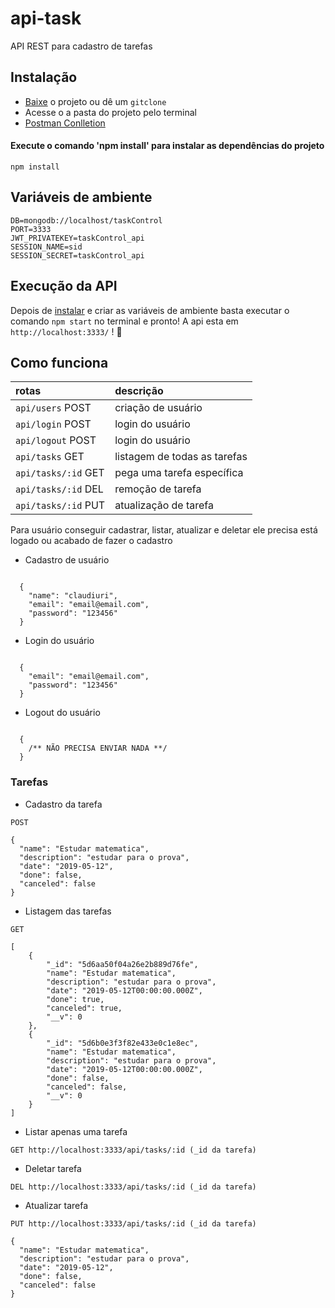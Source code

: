# api-task
API REST para cadastro de tarefas

## Instalação
* [Baixe](https://github.com/claudiuri/cubos/archive/master.zip) o projeto ou dê um `gitclone`
* Acesse o a pasta do projeto pelo terminal
* [Postman Conlletion](https://www.getpostman.com/collections/f82cae0b0e650121d7ff)
#### Execute o comando 'npm install' para instalar as dependências do projeto
```
npm install
```

## Variáveis de ambiente
```
DB=mongodb://localhost/taskControl
PORT=3333
JWT_PRIVATEKEY=taskControl_api
SESSION_NAME=sid
SESSION_SECRET=taskControl_api
```

## Execução da API 
Depois de [instalar](#instalação) e criar as variáveis de ambiente basta executar o comando `npm start` no terminal e pronto! A api esta em `http://localhost:3333/` ! :rocket:

## Como funciona
| rotas                    | descrição                 |
|:-----------------------------|:----------------------------|
| `api/users`    POST                  | criação de usuário |
| `api/login`    POST                  | login do usuário |
| `api/logout`    POST                  | login do usuário |
| `api/tasks`    GET                  | listagem de todas as tarefas |
| `api/tasks/:id`    GET                  | pega uma tarefa específica |
| `api/tasks/:id`    DEL                  | remoção de tarefa |
| `api/tasks/:id`    PUT                  | atualização de tarefa |

Para usuário conseguir cadastrar, listar, atualizar e deletar ele precisa está logado ou acabado de fazer o cadastro

* Cadastro de usuário

```

  {
	"name": "claudiuri",
	"email": "email@email.com",
	"password": "123456"
  }

```

* Login do usuário

```

  {
	"email": "email@email.com",
	"password": "123456"
  }

```

* Logout do usuário

```

  {
	/** NÃO PRECISA ENVIAR NADA **/
  }

```

### Tarefas

* Cadastro da tarefa 

```
POST

{
  "name": "Estudar matematica",
  "description": "estudar para o prova",
  "date": "2019-05-12",
  "done": false,
  "canceled": false
}

```

* Listagem das tarefas
  

```
GET

[
    {
        "_id": "5d6aa50f04a26e2b889d76fe",
        "name": "Estudar matematica",
        "description": "estudar para o prova",
        "date": "2019-05-12T00:00:00.000Z",
        "done": true,
        "canceled": true,
        "__v": 0
    },
    {
        "_id": "5d6b0e3f3f82e433e0c1e8ec",
        "name": "Estudar matematica",
        "description": "estudar para o prova",
        "date": "2019-05-12T00:00:00.000Z",
        "done": false,
        "canceled": false,
        "__v": 0
    }
]
```

* Listar apenas uma tarefa

```
GET http://localhost:3333/api/tasks/:id (_id da tarefa)
```

* Deletar tarefa

```
DEL http://localhost:3333/api/tasks/:id (_id da tarefa)
```

* Atualizar tarefa
  
```
PUT http://localhost:3333/api/tasks/:id (_id da tarefa)

{
  "name": "Estudar matematica",
  "description": "estudar para o prova",
  "date": "2019-05-12",
  "done": false,
  "canceled": false
}

```